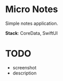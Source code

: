 #  Micro Notes

Simple notes application.

**Stack**: CoreData, SwiftUI 

# TODO

- screenshot
- description
